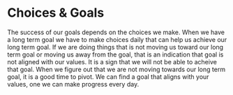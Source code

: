 # Choices & Goals

The success of our goals depends on the choices we make. When we have a long term goal we have to make choices daily that can help us achieve our long term goal.
If we are doing things that is not moving us toward our long term goal or moving us away from the goal, that is an indication that goal is not aligned with our values. It is a sign that we will not be able to acheive that goal. When we figure out that we are not moving towards our long term goal, it is a good time to pivot. We can find a goal that aligns with your values, one we can make progress every day.

